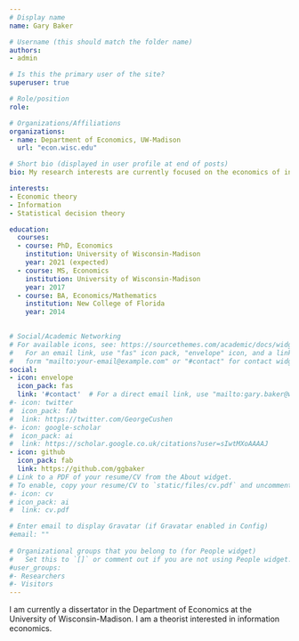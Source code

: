 ```yaml
---
# Display name
name: Gary Baker

# Username (this should match the folder name)
authors:
- admin

# Is this the primary user of the site?
superuser: true

# Role/position
role: 

# Organizations/Affiliations
organizations:
- name: Department of Economics, UW-Madison
  url: "econ.wisc.edu"

# Short bio (displayed in user profile at end of posts)
bio: My research interests are currently focused on the economics of information, particularly the demand for information.

interests:
- Economic theory
- Information
- Statistical decision theory

education:
  courses:
  - course: PhD, Economics
    institution: University of Wisconsin-Madison
    year: 2021 (expected)
  - course: MS, Economics
    institution: University of Wisconsin-Madison
    year: 2017
  - course: BA, Economics/Mathematics 
    institution: New College of Florida
    year: 2014
  

# Social/Academic Networking
# For available icons, see: https://sourcethemes.com/academic/docs/widgets/#icons
#   For an email link, use "fas" icon pack, "envelope" icon, and a link in the
#   form "mailto:your-email@example.com" or "#contact" for contact widget.
social:
- icon: envelope
  icon_pack: fas
  link: '#contact'  # For a direct email link, use "mailto:gary.baker@wisc.edu".
#- icon: twitter
#  icon_pack: fab
#  link: https://twitter.com/GeorgeCushen
#- icon: google-scholar
#  icon_pack: ai
#  link: https://scholar.google.co.uk/citations?user=sIwtMXoAAAAJ
- icon: github
  icon_pack: fab
  link: https://github.com/ggbaker
# Link to a PDF of your resume/CV from the About widget.
# To enable, copy your resume/CV to `static/files/cv.pdf` and uncomment the lines below.  
#- icon: cv
# icon_pack: ai
#  link: cv.pdf

# Enter email to display Gravatar (if Gravatar enabled in Config)
#email: ""
  
# Organizational groups that you belong to (for People widget)
#   Set this to `[]` or comment out if you are not using People widget.  
#user_groups:
#- Researchers
#- Visitors
---
```


I am currently a dissertator in the Department of Economics at the University of Wisconsin-Madison. I am a theorist interested in information economics.
